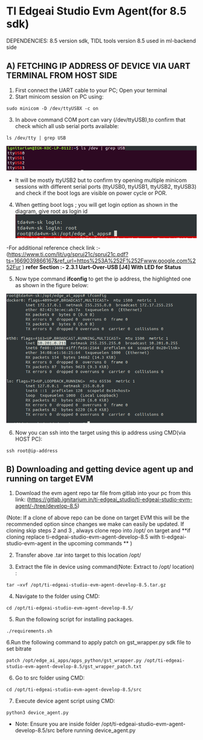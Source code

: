 # TI Edgeai Studio Evm Agent(for 8.5 sdk)
DEPENDENCIES: 8.5 version sdk, TIDL tools version 8.5 used in ml-backend side


## A) FETCHING IP ADDRESS OF DEVICE VIA UART TERMINAL FROM HOST SIDE

1. First connect the UART cable to your PC; Open your terminal 
2. Start minicom session on PC using: 
```
sudo minicom -D /dev/ttyUSBX -c on
```
3. In above command COM port can vary (/dev/ttyUSB),to confirm that check which all usb serial ports available: 
```
ls /dev/tty | grep USB 
```
![usb serial ports list output](/images/usb_serial_ports.png)
- It will be mostly ttyUSB2 but to confirm try opening multiple minicom sessions with different serial ports (ttyUSB0, ttyUSB1, ttyUSB2, ttyUSB3) and check if the boot logs are visible on power cycle or POR. 

4. When getting boot logs ; you will get login option as shown in the diagram, give root as login id 
![tda4vm login](/images/tda4vm_login.png)

 -For additional reference check link :- (https://www.ti.com/lit/ug/spruj21c/spruj21c.pdf?ts=1669039866167&ref_url=https%253A%252F%252Fwww.google.com%252Fur ) **refer Section :- 2.3.1 Uart-Over-USB [J4] With LED for Status** 

5. Now type command **ifconfig** to get the ip address, the highlighted one as shown in the figure below: 

![ifconfig output](/images/get_ip-address.png)

6. Now you can ssh into the target using this ip address using CMD(via HOST PC):
```
ssh root@ip-address
```
## B) Downloading and getting device agent up and running on target EVM 

1. Download the evm agent repo tar file from gitlab into your pc from this link: (https://gitlab.ignitarium.in/ti-edgeai_studio/ti-edgeai-studio-evm-agent/-/tree/develop-8.5)

(Note: If a clone of above repo can be done on target EVM this will be the recommended option since changes we make can easily be updated. If cloning skip steps 2 and 3 , always clone repo into /opt/ on target and **if cloning replace ti-edgeai-studio-evm-agent-develop-8.5 with ti-edgeai-studio-evm-agent in the upcoming commands ** ) 

2. Transfer above .tar into target to this location  /opt/

3. Extract the file in device using command(Note: Extract to /opt/ location) :  
```
tar –xvf /opt/ti-edgeai-studio-evm-agent-develop-8.5.tar.gz   
```
4. Navigate to the folder using CMD:
```
cd /opt/ti-edgeai-studio-evm-agent-develop-8.5/ 
```
5. Run the following script for installing packages.
```
./requirements.sh
```
6.Run the following command to apply patch on gst_wrapper.py sdk file to set bitrate
```
patch /opt/edge_ai_apps/apps_python/gst_wrapper.py /opt/ti-edgeai-studio-evm-agent-develop-8.5/gst_wrapper_patch.txt
```
6. Go to src folder using CMD: 
```
cd /opt/ti-edgeai-studio-evm-agent-develop-8.5/src 
```
7. Execute device agent script using CMD: 
```
python3 device_agent.py  
```
- Note: Ensure you are inside folder /opt/ti-edgeai-studio-evm-agent-develop-8.5/src before running device_agent.py
